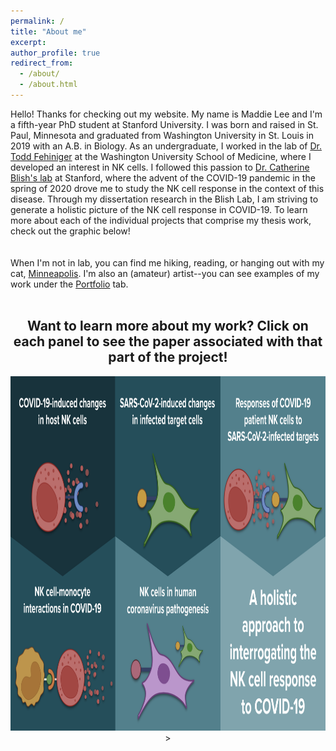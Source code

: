 ```yaml
---
permalink: /
title: "About me"
excerpt: 
author_profile: true
redirect_from: 
  - /about/
  - /about.html
---
```

Hello! Thanks for checking out my website. My name is Maddie Lee and I'm a fifth-year PhD student at Stanford University. I was born and raised in St. Paul, Minnesota and graduated from Washington University in St. Louis in 2019 with an A.B. in Biology. As an undergraduate, I worked in the lab of <a href="https://www.fehnigerlab.org/">Dr. Todd Fehiniger</a> at the Washington University School of Medicine, where I developed an interest in NK cells. I followed this passion to <a href="https://med.stanford.edu/blishlab.html">Dr. Catherine Blish's lab</a> at Stanford, where the advent of the COVID-19 pandemic in the spring of 2020 drove me to study the NK cell response in the context of this disease. Through my dissertation research in the Blish Lab, I am striving to generate a holistic picture of the NK cell response in COVID-19. To learn more about each of the individual projects that comprise my thesis work, check out the graphic below!
<br>
<br>
<br>
When I'm not in lab, you can find me hiking, reading, or hanging out with my cat, <a href="/files/Minne!.jpeg">Minneapolis</a>. I'm also an (amateur) artist--you can see examples of my work under the <a href="https://mjanelee.github.io/portfolio/">Portfolio</a> tab.
<br>
<br>
<html>
<body>
     <center>
      <h2>Want to learn more about my work? Click on each panel to see the paper associated with that part of the project!</h2>
<!-- Image Map Generated by http://www.image-map.net/ -->
<img src="/files/Graphic_full.png" usemap="#image-map"
  width="1000"
  height="567">>

<map name="image-map">
    <area target="" alt="Multi-Omic paper" title="Multi-Omic paper" href="https://mjanelee.github.io/publication/multi-omic_profiling" coords="0,0,290,240" shape="rect">
    <area target="" alt="NK Evasion paper" title="NK Evasion paper" href="https://mjanelee.github.io/publication/SARS-CoV-2_NK_escape" coords="300,0,570,240" shape="rect">
    <area target="" alt="COVID NK review" title="COVID NK review" href="[https://www.nature.com/articles/s41590-023-01560-8](https://mjanelee.github.io/publication/COVID_NK_review)https://mjanelee.github.io/publication/COVID_NK_review" coords="580,240,1000,567" shape="rect">


